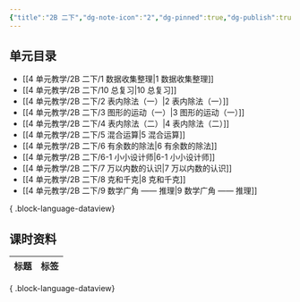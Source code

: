 ```yaml
---
{"title":"2B 二下","dg-note-icon":"2","dg-pinned":true,"dg-publish":true,"permalink":"/4 单元教学/2B 二下/","pinned":true,"dgPassFrontmatter":true,"noteIcon":"2"}
---
```



## 单元目录

- [[4 单元教学/2B 二下/1 数据收集整理\|1 数据收集整理]]
- [[4 单元教学/2B 二下/10 总复习\|10 总复习]]
- [[4 单元教学/2B 二下/2 表内除法（一）\|2 表内除法（一）]]
- [[4 单元教学/2B 二下/3 图形的运动（一）\|3 图形的运动（一）]]
- [[4 单元教学/2B 二下/4 表内除法（二）\|4 表内除法（二）]]
- [[4 单元教学/2B 二下/5 混合运算\|5 混合运算]]
- [[4 单元教学/2B 二下/6 有余数的除法\|6 有余数的除法]]
- [[4 单元教学/2B 二下/6-1 小小设计师\|6-1 小小设计师]]
- [[4 单元教学/2B 二下/7 万以内数的认识\|7 万以内数的认识]]
- [[4 单元教学/2B 二下/8 克和千克\|8 克和千克]]
- [[4 单元教学/2B 二下/9 数学广角 —— 推理\|9 数学广角 —— 推理]]

{ .block-language-dataview}

## 课时资料

| 标题 | 标签 |
| -- | -- |

{ .block-language-dataview}